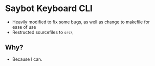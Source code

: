 # Saybot Keyboard CLI  
* Heavily modified to fix some bugs, as well as change to makefile for ease of use
* Restructed sourcefiles to `src\`
## Why?
* Because I can.
